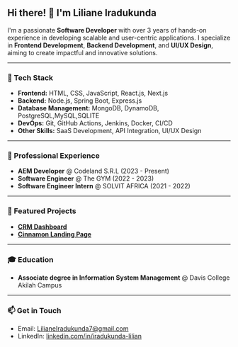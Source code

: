 ## Hi there! 👋 I'm Liliane Iradukunda

I'm a passionate **Software Developer** with over 3 years of hands-on experience in developing scalable and user-centric applications. I specialize in **Frontend Development**, **Backend Development**, and **UI/UX Design**, aiming to create impactful and innovative solutions.

---

### 🚀 Tech Stack
- **Frontend:** HTML, CSS, JavaScript, React.js, Next.js
- **Backend:** Node.js, Spring Boot, Express.js
- **Database Management:** MongoDB, DynamoDB, PostgreSQL,MySQL,SQLITE
- **DevOps:** Git, GitHub Actions, Jenkins, Docker, CI/CD
- **Other Skills:** SaaS Development, API Integration, UI/UX Design

---

### 💼 Professional Experience
- **AEM Developer** @ Codeland S.R.L (2023 - Present)
- **Software Engineer** @ The GYM (2022 - 2023)
- **Software Engineer Intern** @ SOLVIT AFRICA (2021 - 2022)

---

### 🌟 Featured Projects
- **[CRM Dashboard](https://crm-system-web-analytics-xdee.vercel.app/)**
- **[Cinnamon Landing Page](https://cinnamon-next-project.vercel.app/)**

---

### 🎓 Education
- **Associate degree in Information System Management** @ Davis College Akilah Campus

---

### 📫 Get in Touch
- Email: [LilianeIradukunda7@gmail.com](mailto:LilianeIradukunda7@gmail.com)
- LinkedIn: [linkedin.com/in/iradukunda-lilian](https://www.linkedin.com/in/iradukunda-lilian/)
